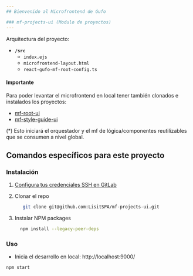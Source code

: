 ```yaml
---
## Bienvenido al Microfrontend de Gufo

### mf-projects-ui (Modulo de proyectos)
---
```


Arquitectura del proyecto:

- **`/src`**
  - `index.ejs`
  - `microfrontend-layout.html`
  - `react-gufo-mf-root-config.ts`

#### Importante

Para poder levantar el microfrontend en local tener también clonados e instalados los proyectos:

- [mf-root-ui](https://github.com/LisitSPA/mf-root-ui.git)
- [mf-style-guide-ui](https://github.com/LisitSPA/mf-style-guide-ui.git)

(*) Esto iniciará el orquestador y el mf de lógica/componentes reutilizables que se consumen a nivel global.

## Comandos específicos para este proyecto

### Instalación

1. [Configura tus credenciales SSH en GitLab](https://docs.gitlab.com/ee/user/ssh.html)
2. Clonar el repo

   ```sh
      git clone git@github.com:LisitSPA/mf-projects-ui.git
   ```

3. Instalar NPM packages

   ```sh
     npm install --legacy-peer-deps
   ```

### Uso

- Inicia el desarrollo en local: http://localhost:9000/

```
npm start
```
